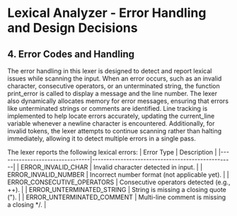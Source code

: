 # **Lexical Analyzer - Error Handling and Design Decisions**

## **4. Error Codes and Handling**

The error handling in this lexer is designed to detect and report lexical issues while scanning the input. When an error occurs, such as an invalid character, consecutive operators, or an unterminated string, the function print_error is called to display a message and the line number. The lexer also dynamically allocates memory for error messages, ensuring that errors like unterminated strings or comments are identified. Line tracking is implemented to help locate errors accurately, updating the current_line variable whenever a newline character is encountered. Additionally, for invalid tokens, the lexer attempts to continue scanning rather than halting immediately, allowing it to detect multiple errors in a single pass.

The lexer reports the following lexical errors:
| Error Type                     | Description                                      |
|--------------------------------|--------------------------------------------------|
| ERROR_INVALID_CHAR            | Invalid character detected in input.            |
| ERROR_INVALID_NUMBER          | Incorrect number format (not applicable yet).   |
| ERROR_CONSECUTIVE_OPERATORS   | Consecutive operators detected (e.g., ++).      |
| ERROR_UNTERMINATED_STRING     | String is missing a closing quote (").          |
| ERROR_UNTERMINATED_COMMENT    | Multi-line comment is missing a closing */.    |
